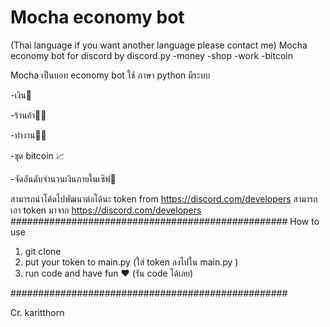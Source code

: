 # Mocha economy bot
(Thai language if you want another language please contact me)
Mocha economy bot for discord by discord.py
-money -shop -work -bitcoin 

Mocha เป็นบอท economy bot ใช้ ภาษา python มีระบบ

-เงิน🤑

-ร้านค้า👨‍💼

-ทำงาน👨‍⚕️

-ขุด bitcoin 📈

-จัดอันดับจำนวนเงินภายในเซิฟ🚻

สามารถนำโค้ดไปพัฒนาต่อได้นะ
token from https://discord.com/developers
สามารถ เอา token มาจาก https://discord.com/developers
##################################################
How to use
1. git clone 
3. put your token to main.py (ใส่ token ลงไปใน main.py )
4. run code and have fun ❤ (รัน code ได้เลย)

##################################################

Cr. karitthorn
